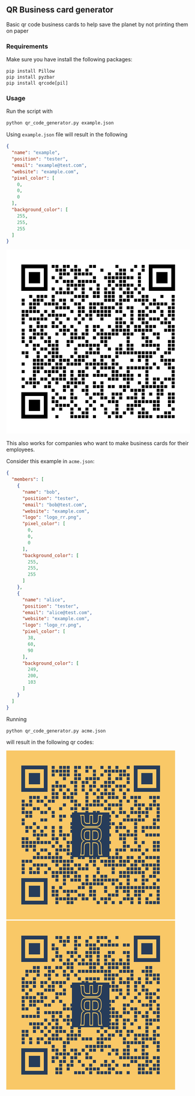 ## QR Business card generator

Basic qr code business cards to help save the planet by not printing them on paper

### Requirements

Make sure you have install the following packages:

```
pip install Pillow
pip install pyzbar
pip install qrcode[pil]
```

### Usage
Run the script with
```bash
python qr_code_generator.py example.json
```

Using `example.json` file will result in the following
```json
{
  "name": "example",
  "position": "tester",
  "email": "example@test.com",
  "website": "example.com",
  "pixel_color": [
    0,
    0,
    0
  ],
  "background_color": [
    255,
    255,
    255
  ]
}
```
![example card](example.png)

This also works for companies who want to make business cards for their employees.

Consider this example in `acme.json`:
```json
{
  "members": [
    {
      "name": "bob",
      "position": "tester",
      "email": "bob@test.com",
      "website": "example.com",
      "logo": "logo_rr.png",
      "pixel_color": [
        0,
        0,
        0
      ],
      "background_color": [
        255,
        255,
        255
      ]
    },
    {
      "name": "alice",
      "position": "tester",
      "email": "alice@test.com",
      "website": "example.com",
      "logo": "logo_rr.png",
      "pixel_color": [
        38,
        60,
        90
      ],
      "background_color": [
        249,
        200,
        103
      ]
    }
  ]
}
```

Running 
```bash
python qr_code_generator.py acme.json
``` 
will result in the following qr codes:


![example card](alice.png)
![example card](bob.png)


